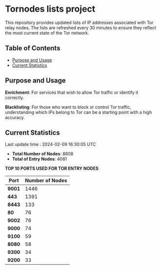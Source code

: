 # Tornodes lists project

This repository provides updated lists of IP addresses associated with Tor relay nodes. The lists are refreshed every 30 minutes to ensure they reflect the most current state of the Tor network.

## Table of Contents

- [Purpose and Usage](#purpose-and-usage)
- [Current Statistics](#current-statistics)


## Purpose and Usage

**Enrichment**: For services that wish to allow Tor traffic or identify it correctly.

**Blacklisting**: For those who want to block or control Tor traffic, understanding which IPs belong to Tor can be a starting point with a high accuracy.

## Current Statistics

Last update time : 2024-02-09 16:30:05 UTC

- **Total Number of Nodes**: 8808
- **Total of Entry Nodes**: 4081

**TOP 10 PORTS USED FOR TOR ENTRY NODES**

| **Port** | **Number of Nodes** |
|------|-----------------|
| **9001**   | 1446  |
| **443**   | 1391  |
| **8443**   | 133  |
| **80**   | 76  |
| **9002**   | 76  |
| **9000**   | 74  |
| **9100**   | 59  |
| **8080**   | 58  |
| **9300**   | 34  |
| **9200**   | 33  |

